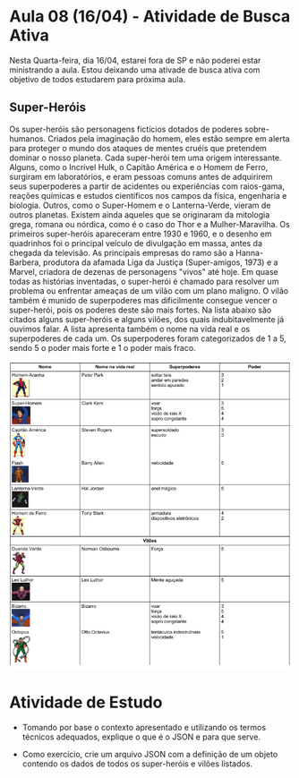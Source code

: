 # Aula 08 (16/04) - Atividade de Busca Ativa

Nesta Quarta-feira, dia 16/04, estarei fora de SP e não poderei estar ministrando a aula. Estou deixando uma ativade de busca ativa com objetivo de todos estudarem para próxima aula.

## Super-Heróis

Os super-heróis são personagens fictícios dotados de poderes sobre-humanos. Criados pela imaginação do homem, eles estão sempre em alerta para proteger o mundo dos ataques de mentes cruéis que pretendem dominar o nosso planeta. Cada super-herói tem uma origem interessante. Alguns, como o Incrível Hulk, o Capitão América e o Homem de Ferro, surgiram em laboratórios, e eram pessoas comuns antes de adquirirem seus superpoderes a partir de acidentes ou experiências com raios-gama, reações químicas e estudos científicos nos campos da física, engenharia e biologia. Outros, como o Super-Homem e o Lanterna-Verde, vieram de outros planetas. Existem ainda aqueles que se originaram da mitologia grega, romana ou nórdica, como é o caso do Thor e a Mulher-Maravilha. Os primeiros super-heróis apareceram entre 1930 e 1960, e o desenho em quadrinhos foi o principal veículo de divulgação em massa, antes da chegada da televisão. As principais empresas do ramo são a Hanna-Barbera, produtora da afamada Liga da Justiça (Super-amigos, 1973) e a Marvel, criadora de dezenas de personagens "vivos" até hoje.
Em quase todas as histórias inventadas, o super-herói é chamado para resolver um problema ou enfrentar ameaças de um vilão com um plano maligno. O vilão também é munido de superpoderes mas dificilmente consegue vencer o super-herói, pois os poderes deste são mais fortes.
Na lista abaixo são citados alguns super-heróis e alguns vilões, dos quais indubitavelmente já ouvimos falar. A lista apresenta também o nome na vida real e os superpoderes de cada um. Os superpoderes foram categorizados de 1 a 5, sendo 5 o poder mais forte e 1 o poder mais fraco.

<img src="./superherois.png" />


# Atividade de Estudo

- Tomando por base o contexto apresentado e utilizando os termos técnicos adequados, explique o que é o JSON e para que serve.

- Como exercício, crie um arquivo JSON com a definição de um objeto contendo os dados de todos os  super-heróis e vilões listados.